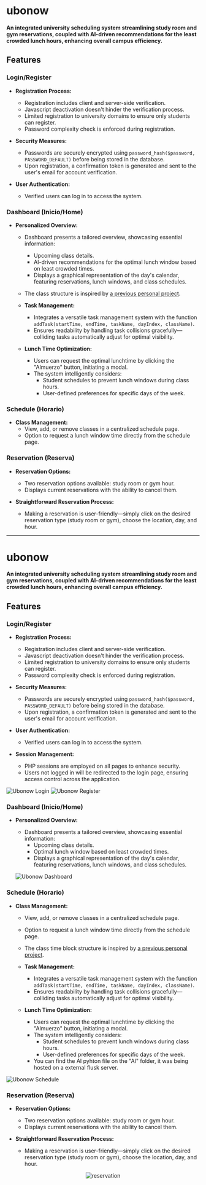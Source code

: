# ubonow

**An integrated university scheduling system streamlining study room and gym reservations, coupled with AI-driven recommendations for the least crowded lunch hours, enhancing overall campus efficiency.**

## Features

### Login/Register

- **Registration Process:**
  - Registration includes client and server-side verification.
  - Javascript deactivation doesn't hinder the verification process.
  - Limited registration to university domains to ensure only students can register.
  - Password complexity check is enforced during registration.

- **Security Measures:**
  - Passwords are securely encrypted using `password_hash($password, PASSWORD_DEFAULT)` before being stored in the database.
  - Upon registration, a confirmation token is generated and sent to the user's email for account verification.

- **User Authentication:**
  - Verified users can log in to access the system.

### Dashboard (Inicio/Home)

- **Personalized Overview:**
  - Dashboard presents a tailored overview, showcasing essential information:
    - Upcoming class details.
    - AI-driven recommendations for the optimal lunch window based on least crowded times.
    - Displays a graphical representation of the day's calendar, featuring reservations, lunch windows, and class schedules.
  - The class structure is inspired by [a previous personal project](previous_personal_project_link).

  - **Task Management:**
    - Integrates a versatile task management system with the function `addTask(startTime, endTime, taskName, dayIndex, className)`.
    - Ensures readability by handling task collisions gracefully—colliding tasks automatically adjust for optimal visibility.

  - **Lunch Time Optimization:**
    - Users can request the optimal lunchtime by clicking the "Almuerzo" button, initiating a modal.
    - The system intelligently considers:
      - Student schedules to prevent lunch windows during class hours.
      - User-defined preferences for specific days of the week.

### Schedule (Horario)

- **Class Management:**
  - View, add, or remove classes in a centralized schedule page.
  - Option to request a lunch window time directly from the schedule page.

### Reservation (Reserva)

- **Reservation Options:**
  - Two reservation options available: study room or gym hour.
  - Displays current reservations with the ability to cancel them.

- **Straightforward Reservation Process:**
  - Making a reservation is user-friendly—simply click on the desired reservation type (study room or gym), choose the location, day, and hour.



-------
# ubonow

**An integrated university scheduling system streamlining study room and gym reservations, coupled with AI-driven recommendations for the least crowded lunch hours, enhancing overall campus efficiency.**

## Features

### Login/Register

- **Registration Process:**
  - Registration includes client and server-side verification.
  - Javascript deactivation doesn't hinder the verification process.
  - Limited registration to university domains to ensure only students can register.
  - Password complexity check is enforced during registration.

- **Security Measures:**
  - Passwords are securely encrypted using `password_hash($password, PASSWORD_DEFAULT)` before being stored in the database.
  - Upon registration, a confirmation token is generated and sent to the user's email for account verification.

- **User Authentication:**
  - Verified users can log in to access the system.

- **Session Management:**
  - PHP sessions are employed on all pages to enhance security.
  - Users not logged in will be redirected to the login page, ensuring access control across the application.

![Ubonow Login](/assets/Github/login.png)
![Ubonow Register](/assets/Github/register.png)

### Dashboard (Inicio/Home)

- **Personalized Overview:**
  - Dashboard presents a tailored overview, showcasing essential information:
    - Upcoming class details.
    - Optimal lunch window based on least crowded times.
    - Displays a graphical representation of the day's calendar, featuring reservations, lunch windows, and class schedules.
  
        
  ![Ubonow Dashboard](/assets/Github/dashboard.png)
  
### Schedule (Horario)

- **Class Management:**
  - View, add, or remove classes in a centralized schedule page.
  - Option to request a lunch window time directly from the schedule page.
  - The class time block structure is inspired by [a previous personal project](previous_personal_project_link).

  - **Task Management:**
    - Integrates a versatile task management system with the function `addTask(startTime, endTime, taskName, dayIndex, className)`.
    - Ensures readability by handling task collisions gracefully—colliding tasks automatically adjust for optimal visibility.

  - **Lunch Time Optimization:**
    - Users can request the optimal lunchtime by clicking the "Almuerzo" button, initiating a modal.
    - The system intelligently considers:
      - Student schedules to prevent lunch windows during class hours.
      - User-defined preferences for specific days of the week.
    - You can find the AI pyhton file on the "AI" folder, it was being hosted on a external flusk server.

![Ubonow Schedule](/assets/Github/schedule.png)

### Reservation (Reserva)

- **Reservation Options:**
  - Two reservation options available: study room or gym hour.
  - Displays current reservations with the ability to cancel them.

- **Straightforward Reservation Process:**
  - Making a reservation is user-friendly—simply click on the desired reservation type (study room or gym), choose the location, day, and hour.

<p align="center">
  <img src="/assets/Github/reservation.gif" alt="reservation">
</p>
